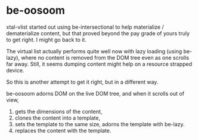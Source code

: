 # be-oosoom

xtal-vlist started out using be-intersectional to help materialize / dematerialize content, but that proved beyond the pay grade of yours truly to get right.  I might go back to it.

The virtual list actually performs quite well now with lazy loading (using be-lazy), where no content is removed from the DOM tree even as one scrolls far away.  Still, it seems dumping content might help on a resource strapped device.

So this is another attempt to get it right, but in a different way.

be-oosoom adorns DOM on the live DOM tree, and when it scrolls out of view, 

1.  gets the dimensions of the content, 
2.  clones the content into a template, 
3.  sets the template to the same size, adorns the template with be-lazy.
4.  replaces the content with the template.


